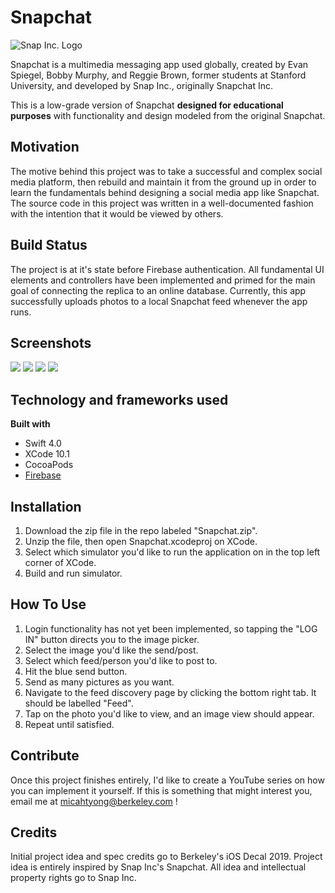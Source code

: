 # Snapchat #

![Snap Inc. Logo](https://3c1703fe8d.site.internapcdn.net/newman/gfx/news/hires/2017/1-snapchat.jpg)

Snapchat is a multimedia messaging app used globally, created by Evan Spiegel, Bobby Murphy, and Reggie Brown, former students at Stanford University, and developed by Snap Inc., originally Snapchat Inc.

This is a low-grade version of Snapchat **designed for educational purposes** with functionality and design modeled from the original Snapchat. 

## Motivation ##

The motive behind this project was to take a successful and complex social media platform, then rebuild and maintain it from the ground up in order to learn the fundamentals behind designing a social media app like Snapchat. The source code in this project was written in a well-documented fashion with the intention that it would be viewed by others. 

## Build Status ##

The project is at it's state before Firebase authentication. All fundamental UI elements and controllers have been implemented and primed for the main goal of connecting the replica to an online database. Currently, this app successfully uploads photos to a local Snapchat feed whenever the app runs. 

## Screenshots ##

![](Demo/login.png)
![](Demo/ChooseImage.png)
![](Demo/PostImage.png)
![](Demo/DiscoveryFeed2.png)

## Technology and frameworks used ##

**Built with**
  * Swift 4.0
  * XCode 10.1
  * CocoaPods
  * [Firebase](https://console.firebase.google.com/u/0/ "Google's Firebase")
  
## Installation ## 

1. Download the zip file in the repo labeled "Snapchat.zip".
2. Unzip the file, then open Snapchat.xcodeproj on XCode.
3. Select which simulator you'd like to run the application on in the top left corner of XCode. 
4. Build and run simulator.

## How To Use ## 

1. Login functionality has not yet been implemented, so tapping the "LOG IN" button directs you to the image picker. 
2. Select the image you'd like the send/post. 
3. Select which feed/person you'd like to post to. 
4. Hit the blue send button. 
  1. Send as many pictures as you want. 
5. Navigate to the feed discovery page by clicking the bottom right tab. It should be labelled "Feed". 
6. Tap on the photo you'd like to view, and an image view should appear. 
7. Repeat until satisfied. 

## Contribute ## 

Once this project finishes entirely, I'd like to create a YouTube series on how you can implement it yourself. If this is something that might interest you, email me at micahtyong@berkeley.com !

## Credits ## 

Initial project idea and spec credits go to Berkeley's iOS Decal 2019. 
Project idea is entirely inspired by Snap Inc's Snapchat. All idea and intellectual property rights go to Snap Inc. 
 
